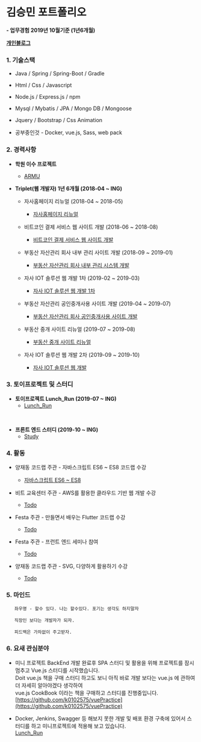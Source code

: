 # 김승민 포트폴리오

**- 업무경험 2019년 10월기준 (1년6개월)**

**[개인블로그](https://k0102575.github.io/)**

### 1. 기술스택

* Java / Spring / Spring-Boot / Gradle

* Html / Css / Javascript

* Node.js / Express.js / npm

* Mysql / Mybatis / JPA / Mongo DB / Mongoose

* Jquery / Bootstrap / Css Animation

* 공부중인것 - Docker, vue.js, Sass, web pack

### 2. 경력사항

- **학원 이수 프로젝트**
   * [ARMU](https://github.com/k0102575/ARMU)

- **Triplet(웹 개발자) 1년 6개월 (2018-04 ~ ING)**
   * 자사홈페이지 리뉴얼 (2018-04 ~ 2018-05)
      * [자사홈페이지 리뉴얼](https://github.com/k0102575/portfolio/blob/master/md/triplllet.md)

   * 비트코인 결제 서비스 웹 사이트 개발 (2018-06 ~ 2018-08)
      * [비트코인 결제 서비스 웹 사이트 개발](https://github.com/k0102575/portfolio/blob/master/md/nupay.md)

   * 부동산 자산관리 회사 내부 관리 사이트 개발 (2018-09 ~ 2019-01)
      * [부동산 자산관리 회사 내부 관리 시스템 개발](https://github.com/k0102575/portfolio/blob/master/md/starmate.md)

   * 자사 IOT 솔루션 웹 개발 1차 (2019-02 ~ 2019-03)
      * [자사 IOT 솔루션 웹 개발 1차](https://github.com/k0102575/portfolio/blob/master/md/cotton.md)

   * 부동산 자산관리 공인중개사용 사이트 개발 (2019-04 ~ 2019-07)
      * [부동산 자산관리 회사 공인중개사용 사이트 개발](https://github.com/k0102575/portfolio/blob/master/md/mylead.md)

   * 부동산 중개 사이트 리뉴얼 (2019-07 ~ 2019-08)
      * [부동산 중개 사이트 리뉴얼](https://github.com/k0102575/portfolio/blob/master/md/republiq.md)

   * 자사 IOT 솔루션 웹 개발 2차 (2019-09 ~ 2019-10)
      * [자사 IOT 솔루션 웹 개발](https://github.com/k0102575/portfolio/blob/master/md/ozo.md)

### 3. 토이프로젝트 및 스터디

- **토이프로젝트 Lunch_Run (2019-07 ~ ING)**
   * [Lunch_Run](https://github.com/jmt-map/Lunch_Run_Server)
<br>

- **프론트 엔드 스터디 (2019-10 ~ ING)**
   * [Study](https://github.com/WANZARGEN/rare-idiots/wiki/Session-Plan)

### 4. 활동
   * 양재동 코드랩 주관 - 자바스크립트 ES6 ~ ES8 코드랩 수강
      * [자바스크립트 ES6 ~ ES8](https://k0102575.github.io/review/review-javascript-ES6)

   * 비트 교육센터 주관 - AWS를 활용한 클라우드 기반 웹 개발 수강
      * [Todo](Todo)

   * Festa 주관 - 만들면서 배우는 Flutter 코드랩 수강
      * [Todo](Todo)

   * Festa 주관 - 프런트 엔드 세미나 참여
      * [Todo](Todo)

   * 양재동 코드랩 주관 - SVG, 다양하게 활용하기 수강
      * [Todo](Todo)

### 5. 마인드
```
   좌우명 - 할수 있다. 나는 할수있다. 포기는 생각도 하지말자

   직장인 보다는 개발자가 되자.

   피드백은 가차없이 주고받자.
```

### 6. 요새 관심분야
- 미니 프로젝트 BackEnd 개발 완료후 SPA 스터디 및 활용을 위해 프로젝트를 잠시 멈추고 Vue.js 스터디를 시작했습니다.<br>
   Doit vue.js 책을 구매 스터디 하고도 보니 아직 바로 개발 보다는 vue.js 에 관하여 더 자세히 알아야겠다 생각하여<br>
   vue.js CookBook 이라는 책을 구매하고 스터디를 진행중입니다.<br>
   [https://github.com/k0102575/vuePractice](https://github.com/k0102575/vuePractice)
   <br>

- Docker, Jenkins, Swagger 등 해보지 못한 개발 및 배포 환경 구축에 있어서 스터디를 하고 미니프로젝트에 적용해 보고 있습니다.<br>
   [Lunch_Run](https://github.com/jmt-map/Lunch_Run_Server)
